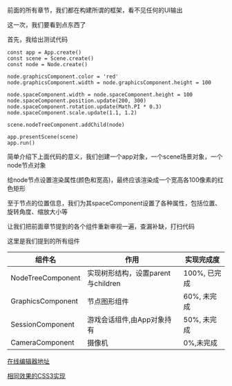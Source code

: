 前面的所有章节，我们都在构建所谓的框架，看不见任何的UI输出

这一次，我们要看到点东西了

首先，我给出测试代码

```
const app = App.create()
const scene = Scene.create()
const node = Node.create()

node.graphicsComponent.color = 'red'
node.graphicsComponent.width = node.graphicsComponent.height = 100

node.spaceComponent.width = node.spaceComponent.height = 100
node.spaceComponent.position.update(200, 300)
node.spaceComponent.rotation.update(Math.PI * 0.3)
node.spaceComponent.scale.update(1.1, 1.2)

scene.nodeTreeComponent.addChild(node)

app.presentScene(scene)
app.run()
```
简单介绍下上面代码的意义，我们创建一个app对象，一个scene场景对象，一个node节点对象

给node节点设置渲染属性(颜色和宽高)，最终应该渲染成一个宽高各100像素的红色矩形

至于节点的位置信息，我们为其spaceComponent设置了各种属性，包括位置、旋转角度、缩放大小等


让我们把前面章节提到的各个组件重新审视一遍，查漏补缺，打扫代码

这里是我们提到的所有组件

| 组件名 | 作用 | 实现完成度 |
| -- | -- | -- |
| NodeTreeComponent | 实现树形结构，设置parent与children | 100%, 已完成 |
| GraphicsComponent | 节点图形组件 | 60%, 未完成 |
| SessionComponent | 游戏会话组件,由App对象持有 | 50%, 未完成 |
| CameraComponent    |   摄像机 | 0%,未完成 |

[在线编辑器地址](https://canvas2d.github.io/canvas2d.io/9/index.html)

[相同效果的CSS3实现](https://canvas2d.github.io/canvas2d.io/9/css.html)
